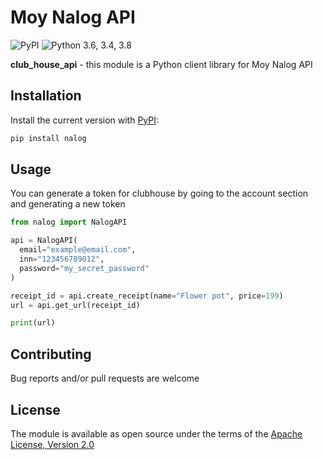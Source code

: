 # Moy Nalog API

![PyPI](https://img.shields.io/pypi/v/nalog?color=orange) ![Python 3.6, 3.4, 3.8](https://img.shields.io/pypi/pyversions/nalog?color=blueviolet)

**club_house_api** - this module is a Python client library for Moy Nalog API

## Installation

Install the current version with [PyPI](https://pypi.org/project/nalog/):

```bash
pip install nalog
```

## Usage

You can generate a token for clubhouse by going to the account section and generating a new token

```python
from nalog import NalogAPI

api = NalogAPI(
  email="example@email.com",
  inn="123456789012",
  password="my_secret_password"
)

receipt_id = api.create_receipt(name="Flower pot", price=199)
url = api.get_url(receipt_id)

print(url)
```

## Contributing

Bug reports and/or pull requests are welcome


## License

The module is available as open source under the terms of the [Apache License, Version 2.0](https://opensource.org/licenses/Apache-2.0)